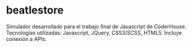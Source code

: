 # beatlestore
Simulador desarrollado para el trabajo final de Javascript de CoderHouse.
Tecnologías utilizadas: Javascript, JQuery, CSS3/SCSS, HTML5. Incluye conexión a APIs.
